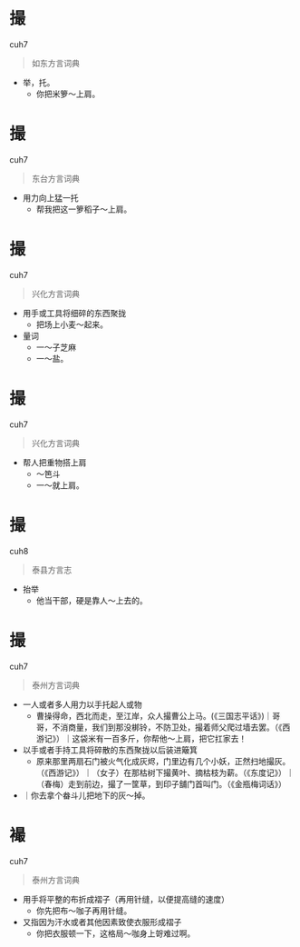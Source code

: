 # 撮
cuh7
> 如东方言词典
- 举，托。
  - 你把米箩～上肩。

# 撮
cuh7
> 东台方言词典
- 用力向上猛一托
  - 帮我把这一箩稻子～上肩。

# 撮
cuh7
> 兴化方言词典
- 用手或工具将细碎的东西聚拢
  - 把场上小麦～起来。
- 量词
  - 一～子芝麻
  - 一～盐。

# 撮
cuh7
> 兴化方言词典
- 帮人把重物搭上肩
  - ～笆斗
  - 一～就上肩。

# 撮
cuh8
> 泰县方言志
- 抬举
  - 他当干部，硬是靠人～上去的。


# 撮
cuh7
> 泰州方言词典
- 一人或者多人用力以手托起人或物
  - 曹操得命，西北而走，至江岸，众人撮曹公上马。(《三国志平话》)｜哥哥，不消商量，我们到那没梆铃，不防卫处，撮着师父爬过墙去罢。（《西游记》）｜这袋米有一百多斤，你帮他～上肩，把它扛家去！
- 以手或者手持工具将碎散的东西聚拢以后装进簸箕
  - 原来那里两扇石门被火气化成灰烬，门里边有几个小妖，正然扫地撮灰。（《西游记》）｜（女子）在那枯树下撮黄叶、摘枯枝为薪。（《东度记》）｜（春梅）走到前边，撮了一筐草，到印子舖门首叫门。（《金瓶梅词话》）
- ｜你去拿个畚斗儿把地下的灰～掉。


# 襊
cuh7
> 泰州方言词典
- 用手将平整的布折成褶子（再用针缝，以便提高缝的速度）
  - 你先把布～咖子再用针缝。
- 又指因为汗水或者其他因素致使衣服形成褶子
  - 你把衣服顿一下，这格局～咖身上哿难过啊。
